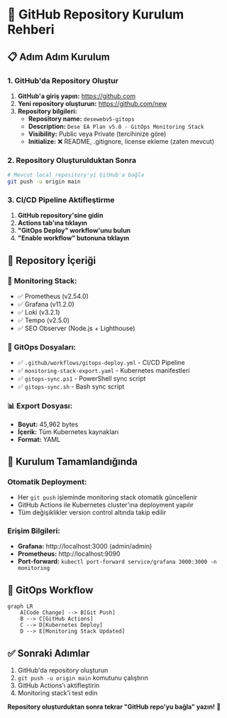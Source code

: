 # 🚀 GitHub Repository Kurulum Rehberi

## 📋 Adım Adım Kurulum

### 1. GitHub'da Repository Oluştur
1. **GitHub'a giriş yapın:** https://github.com
2. **Yeni repository oluşturun:** https://github.com/new
3. **Repository bilgileri:**
   - **Repository name:** `desewebv5-gitops`
   - **Description:** `Dese EA Plan v5.0 - GitOps Monitoring Stack`
   - **Visibility:** Public veya Private (tercihinize göre)
   - **Initialize:** ❌ README, .gitignore, license ekleme (zaten mevcut)

### 2. Repository Oluşturulduktan Sonra
```bash
# Mevcut local repository'yi GitHub'a bağla
git push -u origin main
```

### 3. CI/CD Pipeline Aktifleştirme
1. **GitHub repository'sine gidin**
2. **Actions tab'ına tıklayın**
3. **"GitOps Deploy" workflow'unu bulun**
4. **"Enable workflow" butonuna tıklayın**

## 📁 Repository İçeriği

### 🎯 **Monitoring Stack:**
- ✅ Prometheus (v2.54.0)
- ✅ Grafana (v11.2.0) 
- ✅ Loki (v3.2.1)
- ✅ Tempo (v2.5.0)
- ✅ SEO Observer (Node.js + Lighthouse)

### 🔧 **GitOps Dosyaları:**
- ✅ `.github/workflows/gitops-deploy.yml` - CI/CD Pipeline
- ✅ `monitoring-stack-export.yaml` - Kubernetes manifestleri
- ✅ `gitops-sync.ps1` - PowerShell sync script
- ✅ `gitops-sync.sh` - Bash sync script

### 📊 **Export Dosyası:**
- **Boyut:** 45,962 bytes
- **İçerik:** Tüm Kubernetes kaynakları
- **Format:** YAML

## 🎉 **Kurulum Tamamlandığında**

### Otomatik Deployment:
- Her `git push` işleminde monitoring stack otomatik güncellenir
- GitHub Actions ile Kubernetes cluster'ına deployment yapılır
- Tüm değişiklikler version control altında takip edilir

### Erişim Bilgileri:
- **Grafana:** http://localhost:3000 (admin/admin)
- **Prometheus:** http://localhost:9090
- **Port-forward:** `kubectl port-forward service/grafana 3000:3000 -n monitoring`

## 🔄 **GitOps Workflow**

```mermaid
graph LR
    A[Code Change] --> B[Git Push]
    B --> C[GitHub Actions]
    C --> D[Kubernetes Deploy]
    D --> E[Monitoring Stack Updated]
```

## ✅ **Sonraki Adımlar**
1. GitHub'da repository oluşturun
2. `git push -u origin main` komutunu çalıştırın
3. GitHub Actions'ı aktifleştirin
4. Monitoring stack'i test edin

**Repository oluşturduktan sonra tekrar "GitHub repo'yu bağla" yazın!** 🚀

